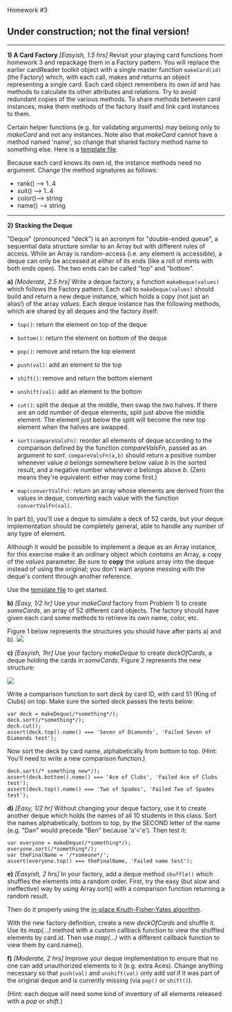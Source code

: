 Homework #3

## Under construction; not the final version!

---

**1) A Card Factory**  _[Easyish, 1.5 hrs]_
Revisit your playing card functions from homework 3 and repackage them in a Factory pattern.  You will replace the earlier cardReader toolkit object with a single master function
`makeCard(id)` (the Factory) which, with each call, makes and returns an object representing a single card.  Each card object remembers its own _id_ and has methods to calculate its other attributes and relations.
Try to avoid redundant copies of the various methods.  To share methods between card instances, make them methods of the factory itself and link card instances to them.

Certain helper functions (e.g. for validating arguments) may belong only to _makeCard_ and not any instances.  Note also that _makeCard_ cannot have a method named 'name', so change that shared factory method name to something else.  Here is a [template file](cards3-template.js).

Because each card knows its own id, the instance methods need no argument.  Change the method signatures as follows:

* rank() --> 1..4
* suit() --> 1..4
* color()--> string
* name() --> string

---

**2) Stacking the Deque**

"Deque" (pronounced "deck") is an acronym for "double-ended queue", a sequential data structure similar to an Array but with different rules of access.  While an Array is random-access (i.e. any element is accessible), a deque can only be accessed at either of its ends (like a roll of mints with both ends open).  The two ends can be called "top" and "bottom".

**a)** _[Moderate, 2.5 hrs]_
Write a deque factory, a function `makeDeque(values)` which follows the Factory pattern.  Each call to `makeDeque(values)` should build and return a new deque instance, which holds a copy (not just an alias!) of the array _values_.  Each deque instance has the following methods, which are shared by all deques and the factory itself:

* `top()`: return the element on top of the deque

* `bottom()`: return the element on bottom of the deque

* `pop()`:  remove and return the top element

* `push(val)`: add an element to the top

* `shift()`: remove and return the bottom element

* `unshift(val)`: add an element to the bottom

* `cut()`: split the deque at the middle, then swap the two halves.  If there are an odd number of deque elements, split just above the middle element.  The element just below the split will become the new top element when the halves are swapped.

* `sort(compareValsFn)`: reorder all elements of deque according to the comparison defined by the function _compareValsFn_, passed as an argument to _sort_.
`compareValsFn(a,b)` should return a positive number whenever value _a_  belongs somewhere below value _b_ in the sorted result, and a negative number whenever _a_ belongs above _b_.  (Zero means they're equivalent: either may come first.)

* `map(convertValFn)`: return an array whose elements are derived from the values in deque, converting each value with the function `convertValFn(val)`.

In part b), you'll use a deque to simulate a deck of 52 cards, but your deque implementation should be completely general, able to handle any number of any type of element.

Although it would be possible to implement a deque as an Array instance, for this exercise make it an ordinary object which *contains* an Array, a copy of the _values_ parameter.
Be sure to **copy** the _values_ array into the deque instead of using the original; you don't want anyone messing with the deque's content through another reference.

Use the [template file](deque-template.js) to get started.

**b)** _[Easy, 1/2 hr]_
Use your _makeCard_ factory from Problem 1) to create _someCards_, an array of 52 different card objects.  The factory should have given each card some methods to retrieve its own name, color, etc.

Figure 1 below represents the structures you should have after parts a) and b).
![](http://portlandcodeschool.github.io/jse-fall14-4/deque1.svg)

**c)** _[Easyish, 1hr]_
Use your factory _makeDeque_ to create _deckOfCards_, a deque holding the cards in _someCards_.  Figure 2 represents the new structure:

![](http://portlandcodeschool.github.io/jse-fall14-4/deque2.svg)

Write a comparison function to sort _deck_ by card ID, with card 51 (King of Clubs) on top.
Make sure the sorted deck passes the tests below:
```
var deck = makeDeque(/*something*/);
deck.sort(/*something*/);
deck.cut();
assert(deck.top().name() === 'Seven of Diamonds', 'Failed Seven of Diamonds test');
```

Now sort the deck by card name, alphabetically from bottom to top.   (Hint: You'll need to write a new comparison function.)
```
deck.sort(/* something new*/);
assert(deck.bottom().name() === 'Ace of Clubs', 'Failed Ace of Clubs test');
assert(deck.top().name() === 'Two of Spades', 'Failed Two of Spades test');

```

**d)** _[Easy, 1/2 hr]_
Without changing your deque factory, use it to create another deque which holds the names of all 10 students in this class.
Sort the names alphabetically, bottom to top, by the SECOND letter of the name (e.g. "Dan" would precede "Ben" because 'a'<'e').  Then test it:
```
var everyone = makeDeque(/*something*/);
everyone.sort(/*something*/);
var theFinalName = '/*someone*/';
assert(everyone.top() === theFinalName, 'Failed name test');
```

**e)** _[Easyish, 2 hrs]_ 
In your factory, add a deque method `shuffle()` which shuffles the elements into a random order.
First, try the easy (but slow and ineffective) way by using Array.sort() with a comparison function returning a random result.

Then do it properly using the [in-place Knuth-Fisher-Yates algorithm](http://bost.ocks.org/mike/shuffle/).

With the new factory definition, create a new _deckOfCards_ and shuffle it.
Use its _map(...)_ method with a custom callback function to view the shuffled elements by card.id.
Then use _map(...)_ with a different callback function to view them by card.name().

**f)** _[Moderate, 2 hrs]_
Improve your deque implementation to ensure that no one can add unauthorized elements to it (e.g. extra Aces).
Change anything necessary so that `push(val)` and `unshift(val)` only add _val_ if it was part of the original deque and is currently missing (via `pop()` or `shift()`).

(Hint: each deque will need some kind of inventory of all elements released with a _pop_ or _shift_.)
